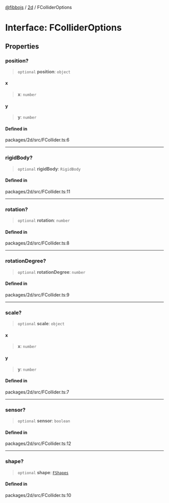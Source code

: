 [@fibbojs](/api/index) / [2d](/api/2d) / FColliderOptions

# Interface: FColliderOptions

## Properties

### position?

> `optional` **position**: `object`

#### x

> **x**: `number`

#### y

> **y**: `number`

#### Defined in

packages/2d/src/FCollider.ts:6

***

### rigidBody?

> `optional` **rigidBody**: `RigidBody`

#### Defined in

packages/2d/src/FCollider.ts:11

***

### rotation?

> `optional` **rotation**: `number`

#### Defined in

packages/2d/src/FCollider.ts:8

***

### rotationDegree?

> `optional` **rotationDegree**: `number`

#### Defined in

packages/2d/src/FCollider.ts:9

***

### scale?

> `optional` **scale**: `object`

#### x

> **x**: `number`

#### y

> **y**: `number`

#### Defined in

packages/2d/src/FCollider.ts:7

***

### sensor?

> `optional` **sensor**: `boolean`

#### Defined in

packages/2d/src/FCollider.ts:12

***

### shape?

> `optional` **shape**: [`FShapes`](../enumerations/FShapes.md)

#### Defined in

packages/2d/src/FCollider.ts:10
